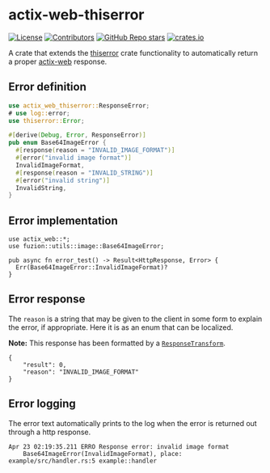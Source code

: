 # actix-web-thiserror

[![License](https://img.shields.io/github/license/enzious/actix-web-thiserror)](https://github.com/enzious/actix-web-thiserror/blob/master/LICENSE.md)
[![Contributors](https://img.shields.io/github/contributors/enzious/actix-web-thiserror)](https://github.com/enzious/actix-web-thiserror/graphs/contributors)
[![GitHub Repo stars](https://img.shields.io/github/stars/enzious/actix-web-thiserror?style=social)](https://github.com/enzious/actix-web-thiserror)
[![crates.io](https://img.shields.io/crates/v/actix-web-thiserror.svg)](https://crates.io/crates/actix-web-thiserror)

A crate that extends the [thiserror] crate functionality to automatically
return a proper [actix-web] response.

## Error definition
```rust
use actix_web_thiserror::ResponseError;
# use log::error;
use thiserror::Error;

#[derive(Debug, Error, ResponseError)]
pub enum Base64ImageError {
  #[response(reason = "INVALID_IMAGE_FORMAT")]
  #[error("invalid image format")]
  InvalidImageFormat,
  #[response(reason = "INVALID_STRING")]
  #[error("invalid string")]
  InvalidString,
}
```

## Error implementation
```rust,ignore
use actix_web::*;
use fuzion::utils::image::Base64ImageError;

pub async fn error_test() -> Result<HttpResponse, Error> {
  Err(Base64ImageError::InvalidImageFormat)?
}
```

## Error response

The `reason` is a string that may be given to the client in some form to explain
the error, if appropriate. Here it is as an enum that can be localized.

**Note:** This response has been formatted by a [`ResponseTransform`][response_transform].

```ignore
{
    "result": 0,
    "reason": "INVALID_IMAGE_FORMAT"
}
```

## Error logging

The error text automatically prints to the log when the error is returned out
through a http response.

```ignore
Apr 23 02:19:35.211 ERRO Response error: invalid image format
    Base64ImageError(InvalidImageFormat), place: example/src/handler.rs:5 example::handler
```

[thiserror]: https://docs.rs/thiserror
[actix-web]: https://docs.rs/actix-web
[response_transform]: crate::ResponseTransform
